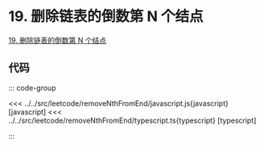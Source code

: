 # 19. 删除链表的倒数第 N 个结点

[19. 删除链表的倒数第 N 个结点](https://leetcode.cn/problems/remove-nth-node-from-end-of-list/description/)

## 代码

::: code-group

<<< ../../src/leetcode/removeNthFromEnd/javascript.js{javascript} [javascript]
<<< ../../src/leetcode/removeNthFromEnd/typescript.ts{typescript} [typescript]

:::
